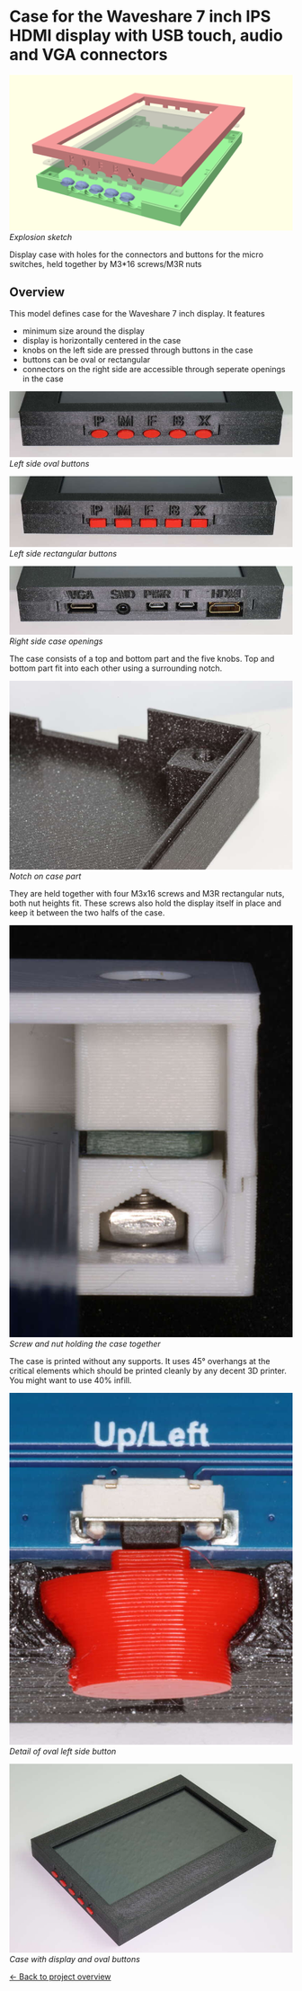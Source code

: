 # Case for the Waveshare 7 inch IPS HDMI display with USB touch, audio and VGA connectors

![Explosion sketch of the design](img/waveshare-7-inch-display-case-v1-elliptic.png "Explosion sketch")  
*Explosion sketch*

Display case with holes for the connectors and buttons for the micro switches, held together by M3*16 screws/M3R nuts

## Overview

This model defines case for the Waveshare 7 inch display. It features

- minimum size around the display
- display is horizontally centered in the case
- knobs on the left side are pressed through buttons in the case
- buttons can be oval or rectangular
- connectors on the right side are accessible through seperate openings in the case

![Picture of left side oval buttons](img/2025-06-01.7862.R.Linke-Seite-ovale-Tasten-800.jpg "Left side oval buttons")  
*Left side oval buttons*

![Picture of left side recangular buttons](img/2025-06-01.7868.R.Linke-Seite-rechteckige-Tasten-800.jpg "Left side rectangular buttons")  
*Left side rectangular buttons*

![Picture of right side case openings](img/2025-06-01.7863.R.Rechte-Seite-800.jpg "Right side case openings")  
*Right side case openings*

The case consists of a top and bottom part and the five knobs.
Top and bottom part fit into each other using a surrounding notch.

![Picture of notch on case part](img/2025-06-01.7879.Nut-zwischen-Gehaeusehaelften-800.jpg "Notch on case part")  
*Notch on case part*

They are held together with four M3x16 screws and M3R rectangular nuts,
both nut heights fit. These screws also hold the display itself in place
and keep it between the two halfs of the case.

![Picture of screw and nut holding the case together](img/2025-06-01.7859.R.Schraubverbindung-mit-hoher-Mutter-800.jpg "Screw and nut holding the case together")  
*Screw and nut holding the case together*

The case is printed without any supports. It uses 45° overhangs at the critical elements
which should be printed cleanly by any decent 3D printer. You might want to use 40% infill.

![Picture of oval left side button](img/2025-06-01.7874.R.Detailansicht-ovale-Tasten-800.jpg "Detail of oval left side button")  
*Detail of oval left side button*

![Picture of case](img/2025-06-01.7861.Gesamtansicht-mit-ovalen-Tasten-800.jpg "Case with display and oval buttons")  
*Case with display and oval buttons*

[← Back to project overview](../README.md)

